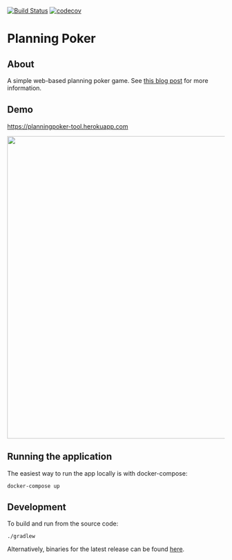 [![Build Status](https://travis-ci.org/richashworth/planningpoker.svg?branch=master)](https://travis-ci.org/richashworth/planningpoker)
[![codecov](https://codecov.io/gh/richashworth/planningpoker/branch/master/graph/badge.svg)](https://codecov.io/gh/richashworth/planningpoker)
# Planning Poker

## About 
A simple web-based planning poker game. See [this blog post](http://richashworth.com/2016/08/agile-estimation-for-distributed-teams/) for more information.

## Demo
https://planningpoker-tool.herokuapp.com

<img src="https://github.com/richashworth/planningpoker/raw/master/doc/demo.gif" width="700">

## Running the application
The easiest way to run the app locally is with docker-compose:

`docker-compose up`

## Development
To build and run from the source code:

`./gradlew`

Alternatively, binaries for the latest release can be found 
[here](https://github.com/richashworth/planningpoker/releases/latest).

